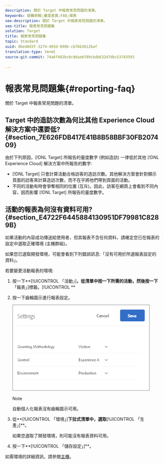 ```yaml
---
description: 關於 Target 中報表常見問題的清單。
keywords: 疑難排解;量度差異;FAQ;報表
seo-description: 關於 Target 中報表常見問題的清單。
seo-title: 報表常見問題集
solution: Target
title: 報表常見問題集
topic: Standard
uuid: 0be40d3f-3274-493d-899b-cb7bb3612baf
translation-type: tm+mt
source-git-commit: 74a6f402bc0c9dae6f89cbdb632d7dbc53743593

---
```



# 報表常見問題集{#reporting-faq}

關於 Target 中報表常見問題的清單。

## Target 中的造訪次數為何比其他 Experience Cloud 解決方案中還要低? {#section_7E626FDB417E41B8B58BBF30FB207409}

由於下列原因，[!DNL Target] 所報告的量度數字 (例如造訪) 一律低於其他 [!DNL Experience Cloud] 解決方案中所報告的數字:

* [!DNL Target] 只會計算活動合格訪客的造訪次數。其他解決方案會針對顯示頁面的訪客來計算造訪次數，而不在乎將他們帶到頁面的活動。
* 不同的活動有時會爭奪相同的位置 (互斥)。因此，訪客在網頁上會看到不同內容，因而影響 [!DNL Target] 所報告的量度數字。

## 活動的報表為何沒有資料可用? {#section_E4722F6445884130951DF79981C8289B}

如果活動的內容成功傳送給使用者，但其報表不含任何資料，請確定您已在報表的設定中選取正確環境 (主機群組)。

如果您已選取開發環境，可能會看到下列錯誤訊息:「沒有可用於所選報表設定的資料」。

若要變更活動報表的環境:

1. 按一下**[!UICONTROL 「活動」]**，從清單中按一下所需的活動，然後按一下**「報表」]標籤。[!UICONTROL **
1. 按一下齒輪圖示進行報表設定。

   ![](assets/ab_settings_dialog.png)

   >[!NOTE]
   >
   >自動個人化報表沒有齒輪圖示可用。

1. 從**[!UICONTROL 「環境」]**下拉式清單中，選取**[!UICONTROL 「生產」]**。

   如果您選取了開發環境，則可能沒有報表資料可用。

1. 按一下**[!UICONTROL 「儲存設定」]**。

如需環境的詳細資訊，請參閱[主機](../administrating-target/hosts.md#concept_516BB01EBFBD4449AB03940D31AEB66E)。
